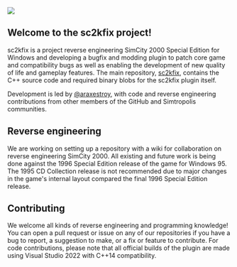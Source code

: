 ![](https://i.imgur.com/pHtNuSo.gif)

## Welcome to the sc2kfix project!
sc2kfix is a project reverse engineering SimCity 2000 Special Edition for Windows and developing a bugfix and modding plugin to patch core game and compatibility bugs as well as enabling the development of new quality of life and gameplay features. The main repository, [sc2kfix](https://github.com/sc2kfix/sc2kfix), contains the C++ source code and required binary blobs for the sc2kfix plugin itself.

Development is led by [@araxestroy](https://github.com/araxestroy), with code and reverse engineering contributions from other members of the GitHub and Simtropolis communities.

## Reverse engineering
We are working on setting up a repository with a wiki for collaboration on reverse engineering SimCity 2000. All existing and future work is being done against the 1996 Special Edition release of the game for Windows 95. The 1995 CD Collection release is not recommended due to major changes in the game's internal layout compared the final 1996 Special Edition release.

## Contributing
We welcome all kinds of reverse engineering and programming knowledge! You can open a pull request or issue on any of our repositories if you have a bug to report, a suggestion to make, or a fix or feature to contribute. For code contributions, please note that all official builds of the plugin are made using Visual Studio 2022 with C++14 compatibility.
